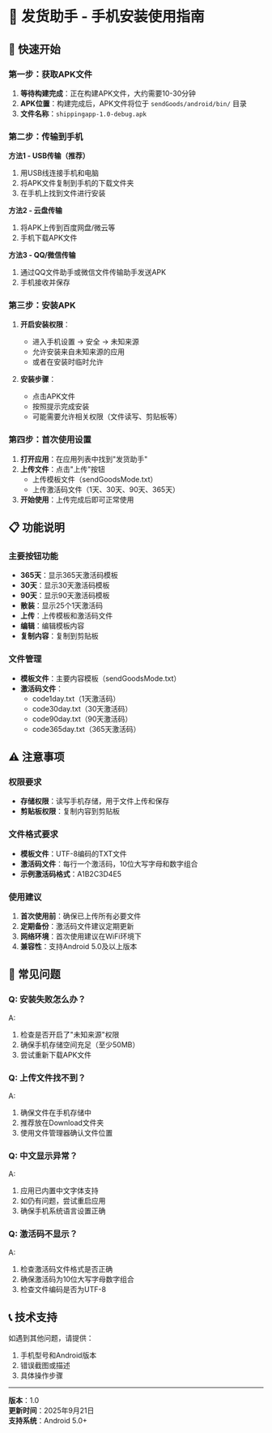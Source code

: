 # 📱 发货助手 - 手机安装使用指南

## 🚀 快速开始

### 第一步：获取APK文件
1. **等待构建完成**：正在构建APK文件，大约需要10-30分钟
2. **APK位置**：构建完成后，APK文件将位于 `sendGoods/android/bin/` 目录
3. **文件名称**：`shippingapp-1.0-debug.apk`

### 第二步：传输到手机
**方法1 - USB传输（推荐）**
1. 用USB线连接手机和电脑
2. 将APK文件复制到手机的下载文件夹
3. 在手机上找到文件进行安装

**方法2 - 云盘传输**
1. 将APK上传到百度网盘/微云等
2. 手机下载APK文件

**方法3 - QQ/微信传输**
1. 通过QQ文件助手或微信文件传输助手发送APK
2. 手机接收并保存

### 第三步：安装APK
1. **开启安装权限**：
   - 进入手机设置 → 安全 → 未知来源
   - 允许安装来自未知来源的应用
   - 或者在安装时临时允许

2. **安装步骤**：
   - 点击APK文件
   - 按照提示完成安装
   - 可能需要允许相关权限（文件读写、剪贴板等）

### 第四步：首次使用设置
1. **打开应用**：在应用列表中找到"发货助手"
2. **上传文件**：点击"上传"按钮
   - 上传模板文件（sendGoodsMode.txt）
   - 上传激活码文件（1天、30天、90天、365天）
3. **开始使用**：上传完成后即可正常使用

## 📋 功能说明

### 主要按钮功能
- **365天**：显示365天激活码模板
- **30天**：显示30天激活码模板  
- **90天**：显示90天激活码模板
- **散装**：显示25个1天激活码
- **上传**：上传模板和激活码文件
- **编辑**：编辑模板内容
- **复制内容**：复制到剪贴板

### 文件管理
- **模板文件**：主要内容模板（sendGoodsMode.txt）
- **激活码文件**：
  - code1day.txt（1天激活码）
  - code30day.txt（30天激活码）
  - code90day.txt（90天激活码）
  - code365day.txt（365天激活码）

## ⚠️ 注意事项

### 权限要求
- **存储权限**：读写手机存储，用于文件上传和保存
- **剪贴板权限**：复制内容到剪贴板

### 文件格式要求
- **模板文件**：UTF-8编码的TXT文件
- **激活码文件**：每行一个激活码，10位大写字母和数字组合
- **示例激活码格式**：A1B2C3D4E5

### 使用建议
1. **首次使用前**：确保已上传所有必要文件
2. **定期备份**：激活码文件建议定期更新
3. **网络环境**：首次使用建议在WiFi环境下
4. **兼容性**：支持Android 5.0及以上版本

## 🔧 常见问题

### Q: 安装失败怎么办？
A: 
1. 检查是否开启了"未知来源"权限
2. 确保手机存储空间充足（至少50MB）
3. 尝试重新下载APK文件

### Q: 上传文件找不到？
A: 
1. 确保文件在手机存储中
2. 推荐放在Download文件夹
3. 使用文件管理器确认文件位置

### Q: 中文显示异常？
A: 
1. 应用已内置中文字体支持
2. 如仍有问题，尝试重启应用
3. 确保手机系统语言设置正确

### Q: 激活码不显示？
A: 
1. 检查激活码文件格式是否正确
2. 确保激活码为10位大写字母数字组合
3. 检查文件编码是否为UTF-8

## 📞 技术支持

如遇到其他问题，请提供：
1. 手机型号和Android版本
2. 错误截图或描述
3. 具体操作步骤

---
**版本**：1.0  
**更新时间**：2025年9月21日  
**支持系统**：Android 5.0+
